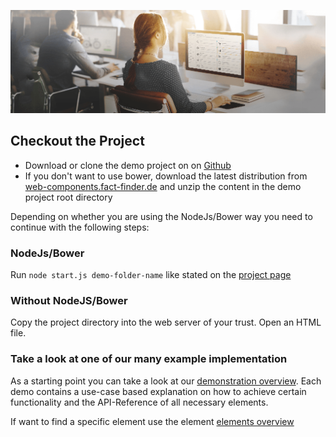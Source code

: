![hero image](images/index/hero/hero_image_mac_screen@1024.png)

## Checkout the Project
* Download or clone the demo project on on [Github](https://github.com/FACT-Finder-Web-Components)
* If you don't want to use bower, download the latest distribution from [web-components.fact-finder.de](download) and unzip the content in the demo project root directory

Depending on whether you are using the NodeJs/Bower way you need to continue with the following steps:

### NodeJs/Bower
Run `node start.js demo-folder-name` like stated on the [project page](https://github.com/FACT-Finder-Web-Components)

### Without NodeJS/Bower
Copy the project directory into the web server of your trust. Open an HTML file.


### Take a look at one of our many example implementation
As a starting point you can take a look at our [demonstration overview](). 
Each demo contains a use-case based explanation on how to achieve certain functionality and the API-Reference of all necessary
elements. 

If want to find a specific element use the element [elements overview]()